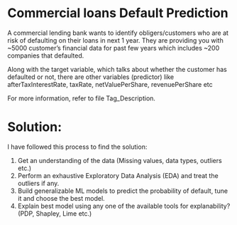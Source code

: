 # Commercial loans Default Prediction

A commercial lending bank wants to identify obligers/customers who are at risk of defaulting on their loans in next 1 year. They are providing you with ~5000 customer’s financial data for past few years which includes ~200 companies that defaulted.

Along with the target variable, which talks about whether the customer has defaulted or not, there are other variables (predictor) like afterTaxInterestRate, taxRate, netValuePerShare, revenuePerShare etc

For more information, refer to file Tag_Description. 

# Solution:

I have followed this process to find the solution:

1. Get an understanding of the data (Missing values, data types, outliers etc.)
2. Perform an exhaustive Exploratory Data Analysis (EDA) and treat the outliers if any.
3. Build generalizable ML models to predict the probability of default, tune it and choose the best model.
4. Explain best model using any one of the available tools for explanability? (PDP, Shapley, Lime etc.)
